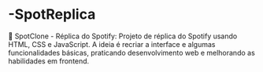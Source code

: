 # -SpotReplica
🎵 SpotClone - Réplica do Spotify:  Projeto de réplica do Spotify usando HTML, CSS e JavaScript. A ideia é recriar a interface e algumas funcionalidades básicas, praticando desenvolvimento web e melhorando as habilidades em frontend.
